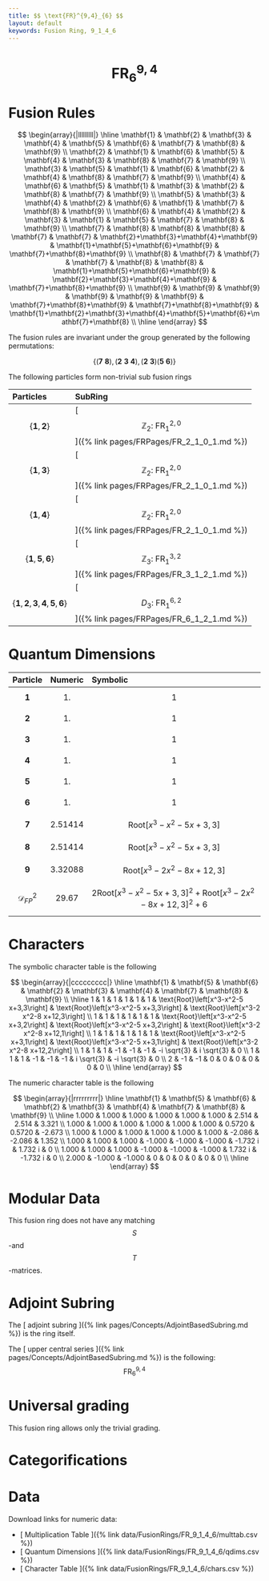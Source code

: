 ```yaml
---
title: $$ \text{FR}^{9,4}_{6} $$
layout: default
keywords: Fusion Ring, 9_1_4_6
---
```

# $$ \text{FR}^{9,4}_{6} $$


# Fusion Rules

$$
\begin{array}{|lllllllll|}
\hline
 \mathbf{1} & \mathbf{2} & \mathbf{3} & \mathbf{4} & \mathbf{5} & \mathbf{6} & \mathbf{7} & \mathbf{8} & \mathbf{9} \\
 \mathbf{2} & \mathbf{1} & \mathbf{6} & \mathbf{5} & \mathbf{4} & \mathbf{3} & \mathbf{8} & \mathbf{7} & \mathbf{9} \\
 \mathbf{3} & \mathbf{5} & \mathbf{1} & \mathbf{6} & \mathbf{2} & \mathbf{4} & \mathbf{8} & \mathbf{7} & \mathbf{9} \\
 \mathbf{4} & \mathbf{6} & \mathbf{5} & \mathbf{1} & \mathbf{3} & \mathbf{2} & \mathbf{8} & \mathbf{7} & \mathbf{9} \\
 \mathbf{5} & \mathbf{3} & \mathbf{4} & \mathbf{2} & \mathbf{6} & \mathbf{1} & \mathbf{7} & \mathbf{8} & \mathbf{9} \\
 \mathbf{6} & \mathbf{4} & \mathbf{2} & \mathbf{3} & \mathbf{1} & \mathbf{5} & \mathbf{7} & \mathbf{8} & \mathbf{9} \\
 \mathbf{7} & \mathbf{8} & \mathbf{8} & \mathbf{8} & \mathbf{7} & \mathbf{7} & \mathbf{2}+\mathbf{3}+\mathbf{4}+\mathbf{9} & \mathbf{1}+\mathbf{5}+\mathbf{6}+\mathbf{9} & \mathbf{7}+\mathbf{8}+\mathbf{9} \\
 \mathbf{8} & \mathbf{7} & \mathbf{7} & \mathbf{7} & \mathbf{8} & \mathbf{8} & \mathbf{1}+\mathbf{5}+\mathbf{6}+\mathbf{9} & \mathbf{2}+\mathbf{3}+\mathbf{4}+\mathbf{9} & \mathbf{7}+\mathbf{8}+\mathbf{9} \\
 \mathbf{9} & \mathbf{9} & \mathbf{9} & \mathbf{9} & \mathbf{9} & \mathbf{9} & \mathbf{7}+\mathbf{8}+\mathbf{9} & \mathbf{7}+\mathbf{8}+\mathbf{9} & \mathbf{1}+\mathbf{2}+\mathbf{3}+\mathbf{4}+\mathbf{5}+\mathbf{6}+\mathbf{7}+\mathbf{8} \\
\hline
\end{array}
$$


The fusion rules are invariant under the group generated by the following permutations:

$$ \{(\mathbf{7} \  \mathbf{8}), (\mathbf{2} \  \mathbf{3} \  \mathbf{4}), (\mathbf{2} \  \mathbf{3}) (\mathbf{5} \  \mathbf{6})\} $$


The following particles form non-trivial sub fusion rings

| Particles | SubRing |
| :------ | :------ |
| $$ \{\mathbf{1},\mathbf{2}\} $$ | [ $$ \mathbb{Z}_2:\ \text{FR}^{2,0}_{1} $$ ]({% link pages/FRPages/FR_2_1_0_1.md %}) |
| $$ \{\mathbf{1},\mathbf{3}\} $$ | [ $$ \mathbb{Z}_2:\ \text{FR}^{2,0}_{1} $$ ]({% link pages/FRPages/FR_2_1_0_1.md %}) |
| $$ \{\mathbf{1},\mathbf{4}\} $$ | [ $$ \mathbb{Z}_2:\ \text{FR}^{2,0}_{1} $$ ]({% link pages/FRPages/FR_2_1_0_1.md %}) |
| $$ \{\mathbf{1},\mathbf{5},\mathbf{6}\} $$ | [ $$ \mathbb{Z}_3:\ \text{FR}^{3,2}_{1} $$ ]({% link pages/FRPages/FR_3_1_2_1.md %}) |
| $$ \{\mathbf{1},\mathbf{2},\mathbf{3},\mathbf{4},\mathbf{5},\mathbf{6}\} $$ | [ $$ D_3:\ \text{FR}^{6,2}_{1} $$ ]({% link pages/FRPages/FR_6_1_2_1.md %}) |

# Quantum Dimensions

| Particle | Numeric | Symbolic |
| :------ | :------ | :------ |
| $$ \mathbf{1} $$ | $$ 1. $$ | $$ 1 $$ |
| $$ \mathbf{2} $$ | $$ 1. $$ | $$ 1 $$ |
| $$ \mathbf{3} $$ | $$ 1. $$ | $$ 1 $$ |
| $$ \mathbf{4} $$ | $$ 1. $$ | $$ 1 $$ |
| $$ \mathbf{5} $$ | $$ 1. $$ | $$ 1 $$ |
| $$ \mathbf{6} $$ | $$ 1. $$ | $$ 1 $$ |
| $$ \mathbf{7} $$ | $$ 2.51414 $$ | $$ \text{Root}\left[x^3-x^2-5 x+3,3\right] $$ |
| $$ \mathbf{8} $$ | $$ 2.51414 $$ | $$ \text{Root}\left[x^3-x^2-5 x+3,3\right] $$ |
| $$ \mathbf{9} $$ | $$ 3.32088 $$ | $$ \text{Root}\left[x^3-2 x^2-8 x+12,3\right] $$ |
| $$ \mathcal{D}_{FP}^2 $$ | $$ 29.67 $$ | $$ 2 \text{Root}\left[x^3-x^2-5 x+3,3\right]^2+\text{Root}\left[x^3-2 x^2-8 x+12,3\right]^2+6 $$ |

# Characters

The symbolic character table is the following

$$
\begin{array}{|ccccccccc|}
\hline
 \mathbf{1} & \mathbf{5} & \mathbf{6} & \mathbf{2} & \mathbf{3} & \mathbf{4} & \mathbf{7} & \mathbf{8} & \mathbf{9} \\
\hline
 1 & 1 & 1 & 1 & 1 & 1 & \text{Root}\left[x^3-x^2-5 x+3,3\right] & \text{Root}\left[x^3-x^2-5 x+3,3\right] & \text{Root}\left[x^3-2 x^2-8 x+12,3\right] \\
 1 & 1 & 1 & 1 & 1 & 1 & \text{Root}\left[x^3-x^2-5 x+3,2\right] & \text{Root}\left[x^3-x^2-5 x+3,2\right] & \text{Root}\left[x^3-2 x^2-8 x+12,1\right] \\
 1 & 1 & 1 & 1 & 1 & 1 & \text{Root}\left[x^3-x^2-5 x+3,1\right] & \text{Root}\left[x^3-x^2-5 x+3,1\right] & \text{Root}\left[x^3-2 x^2-8 x+12,2\right] \\
 1 & 1 & 1 & -1 & -1 & -1 & -i \sqrt{3} & i \sqrt{3} & 0 \\
 1 & 1 & 1 & -1 & -1 & -1 & i \sqrt{3} & -i \sqrt{3} & 0 \\
 2 & -1 & -1 & 0 & 0 & 0 & 0 & 0 & 0 \\
\hline
\end{array}
$$

The numeric character table is the following

$$
\begin{array}{|rrrrrrrrr|}
\hline
 \mathbf{1} & \mathbf{5} & \mathbf{6} & \mathbf{2} & \mathbf{3} & \mathbf{4} & \mathbf{7} & \mathbf{8} & \mathbf{9} \\
\hline
 1.000 & 1.000 & 1.000 & 1.000 & 1.000 & 1.000 & 2.514 & 2.514 & 3.321 \\
 1.000 & 1.000 & 1.000 & 1.000 & 1.000 & 1.000 & 0.5720 & 0.5720 & -2.673 \\
 1.000 & 1.000 & 1.000 & 1.000 & 1.000 & 1.000 & -2.086 & -2.086 & 1.352 \\
 1.000 & 1.000 & 1.000 & -1.000 & -1.000 & -1.000 & -1.732 i & 1.732 i & 0 \\
 1.000 & 1.000 & 1.000 & -1.000 & -1.000 & -1.000 & 1.732 i & -1.732 i & 0 \\
 2.000 & -1.000 & -1.000 & 0 & 0 & 0 & 0 & 0 & 0 \\
\hline
\end{array}
$$

# Modular Data

This fusion ring does not have any matching $$ S $$-and $$ T $$-matrices.

# Adjoint Subring

The [ adjoint subring ]({% link pages/Concepts/AdjointBasedSubring.md %}) is the ring itself.

The [ upper central series ]({% link pages/Concepts/AdjointBasedSubring.md %}) is the following:
$$ \text{FR}^{9,4}_{6} $$

# Universal grading

This fusion ring allows only the trivial grading.

# Categorifications



# Data

Download links for numeric data:

* [ Multiplication Table ]({% link data/FusionRings/FR_9_1_4_6/multtab.csv %})
* [ Quantum Dimensions ]({% link data/FusionRings/FR_9_1_4_6/qdims.csv %})
* [ Character Table ]({% link data/FusionRings/FR_9_1_4_6/chars.csv %})